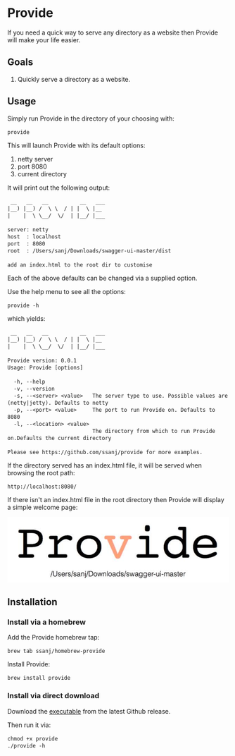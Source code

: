 # Provide

If you need a quick way to serve any directory as a website then Provide will make your life easier.

## Goals

1. Quickly serve a directory as a website.

## Usage

Simply run Provide in the directory of your choosing with:

```
provide
```

This will launch Provide with its default options:

1. netty server
1. port 8080
1. current directory

It will print out the following output:

```
 __   __   __          __   ___
|__) |__) /  \ \  / | |  \ |__
|    |  \ \__/  \/  | |__/ |___

server: netty
host  : localhost
port  : 8080
root  : /Users/sanj/Downloads/swagger-ui-master/dist

add an index.html to the root dir to customise
```

Each of the above defaults can be changed via a supplied option.

Use the help menu to see all the options:

```
provide -h
```

which yields:

```
 __   __   __          __   ___
|__) |__) /  \ \  / | |  \ |__
|    |  \ \__/  \/  | |__/ |___

Provide version: 0.0.1
Usage: Provide [options]

  -h, --help
  -v, --version
  -s, --<server> <value>   The server type to use. Possible values are (netty|jetty). Defaults to netty
  -p, --<port> <value>     The port to run Provide on. Defaults to 8080
  -l, --<location> <value>
                           The directory from which to run Provide on.Defaults the current directory

Please see https://github.com/ssanj/provide for more examples.
```

If the directory served has an index.html file, it will be served when browsing the root path:

```
http://localhost:8080/
```

If there isn't an index.html file in the root directory then Provide will display a simple welcome page:

![Default Index Page](https://github.com/ssanj/provide/blob/master/index.jpg)

## Installation

### Install via a homebrew

Add the Provide homebrew tap:

```
brew tab ssanj/homebrew-provide
```

Install Provide:

```
brew install provide
```

### Install via direct download

Download the [executable](https://github.com/ssanj/provide/releases/download/v0.0.1/provide) from the latest Github release.

Then run it via:

```
chmod +x provide
./provide -h
```